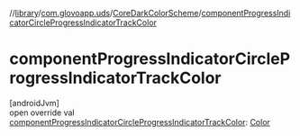 //[library](../../../index.md)/[com.glovoapp.uds](../index.md)/[CoreDarkColorScheme](index.md)/[componentProgressIndicatorCircleProgressIndicatorTrackColor](component-progress-indicator-circle-progress-indicator-track-color.md)

# componentProgressIndicatorCircleProgressIndicatorTrackColor

[androidJvm]\
open override val [componentProgressIndicatorCircleProgressIndicatorTrackColor](component-progress-indicator-circle-progress-indicator-track-color.md): [Color](https://developer.android.com/reference/kotlin/androidx/compose/ui/graphics/Color.html)
